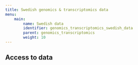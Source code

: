 ```yaml
---
title: Swedish genomics & transcriptomics data
menu:
    main:
        name: Swedish data
        identifier: genomics_transcriptomics_swedish_data
        parent: genomics_transcriptomics
        weight: 10
---
```


## Access to data
